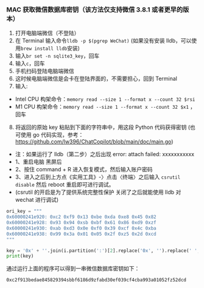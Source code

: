 ### MAC 获取微信数据库密钥（该方法仅支持微信 3.8.1 或者更早的版本）

1. 打开电脑端微信（不登陆）
2. 在 Terminal 输入命令`lldb -p $(pgrep WeChat)` (如果没有安装 lldb，可以使用`brew install lldb`安装)
3. 输入`br set -n sqlite3_key`，回车
4. 输入`c`，回车
5. 手机扫码登陆电脑端微信
6. 这时候电脑端微信是会卡在登陆界面的，不需要担心，回到 Terminal
7. 输入:

- Intel CPU 构架命令：`memory read --size 1 --format x --count 32 $rsi`
- M1 CPU 构架命令：`memory read --size 1 --format x --count 32 $x1` ，回车

8. 将返回的原始 key 粘贴到下面的字符串中，用这段 Python 代码获得密钥
   (也可使用 go 代码实现，参考：https://github.com/lw396/ChatCopilot/blob/main/doc/main.go)

- 注：如果运行了 lldb（第二步）之后出现 error: attach failed: xxxxxxxxxxx
- 1、重启电脑 黑屏后
- 2、按住 command + R 进入恢复模式，然后输入账户密码
- 3、进入之后到上方点《实用工具》-〉点击〈终端〉之后输入 `csrutil disable` 然后 reboot 重启即可进行调试。
- (csrutil 的开启是为了提供系统完整性保护 关闭了之后就能使用 lldb 对 wechat 进行调试)

```python
ori_key = """
0x60000241e920: 0xc2 0xf9 0x13 0xbe 0xda 0xe8 0x45 0x82
0x60000241e928: 0x93 0x94 0xsb 0xbf 0x61 0x86 0xd9 0xzf
0x60000241e930: 0xab 0xd3 0x0e 0xf0 0x39 0xcf 0x4c 0xba
0x60000241e938: 0x99 0x3a 0x01 0x05 0x2f 0xz5 0x2d 0xcd
"""

key = '0x' + ''.join(i.partition(':')[2].replace('0x', '').replace(' ', '') for i in ori_key.split('\n')[1:5])
print(key)
```

通过运行上面的程序可以得到一串微信数据库密钥如下：

`0xc2f913bedae845829394sbbf6186d9zfabd30ef039cf4cba993a01052fz52dcd`
